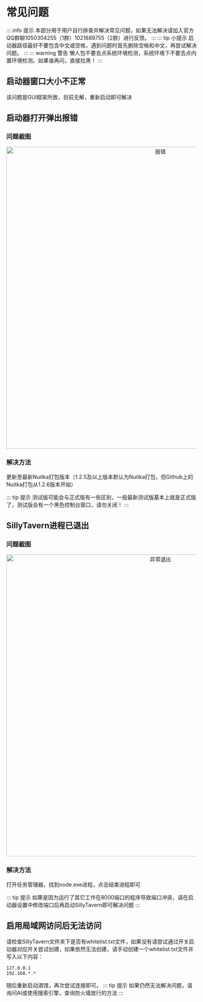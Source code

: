 # 常见问题
::: info 提示
本部分用于用户自行排查并解决常见问题，如果无法解决请加入官方QQ群聊1050304255（1群）1021689755（2群）进行反馈。
:::
::: tip 小提示
启动器路径最好不要包含中文或空格，遇到问题时首先删除空格和中文，再尝试解决问题。
:::
::: warning 警告
懒人包不要去点系统环境检测，系统环境下不要去点内置环境检测。如果谁再问，直接拉黑！
:::

## 启动器窗口大小不正常
该问题是GUI框架所致，目前无解，重新启动即可解决

## 启动器打开弹出报错
### 问题截图

<div align="center">
  <img src="/error.png" alt="报错" width="800"/>
</div>

### 解决方法
更新至最新Nuitka打包版本（1.2.5及以上版本默认为Nuitka打包，但Github上的Nuitka打包从1.2.6版本开始）

::: tip 提示
测试版可能会与正式版有一些区别，一般最新测试版基本上就是正式版了，测试版会有一个黑色控制台窗口，请勿关闭！
:::

## SillyTavern进程已退出
### 问题截图

<div align="center">
  <img src="/SillyTavernexit.png" alt="异常退出" width="800"/>
</div>

### 解决方法
打开任务管理器，找到node.exe进程，点击结束进程即可

::: tip 提示
如果是因为运行了其它工作在8000端口的程序导致端口冲突，请在启动器设置中修改端口后再启动SillyTavern即可解决问题
:::

## 启用局域网访问后无法访问
请检查SillyTavern文件夹下是否有whitelist.txt文件，如果没有请尝试通过开关启动器对应开关尝试创建，如果依然无法创建，请手动创建一个whitelist.txt文件并写入以下内容：

```
127.0.0.1
192.168.*.*
```
随后重新启动酒馆，再次尝试连接即可。
::: tip 提示
如果仍然无法解决问题，请询问AI或使用搜索引擎，查询防火墙放行的方法
:::